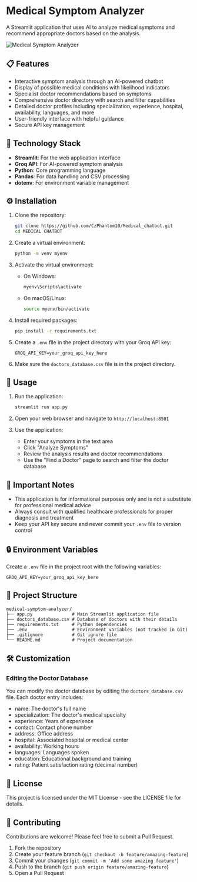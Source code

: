 # Medical Symptom Analyzer

A Streamlit application that uses AI to analyze medical symptoms and recommend appropriate doctors based on the analysis.

![Medical Symptom Analyzer](https://raw.githubusercontent.com/streamlit/demo-self-driving/master/streamlit-app-2.png)

## 📋 Features

- Interactive symptom analysis through an AI-powered chatbot
- Display of possible medical conditions with likelihood indicators
- Specialist doctor recommendations based on symptoms
- Comprehensive doctor directory with search and filter capabilities
- Detailed doctor profiles including specialization, experience, hospital, availability, languages, and more
- User-friendly interface with helpful guidance
- Secure API key management

## 🔧 Technology Stack

- **Streamlit**: For the web application interface
- **Groq API**: For AI-powered symptom analysis
- **Python**: Core programming language
- **Pandas**: For data handling and CSV processing
- **dotenv**: For environment variable management

## ⚙️ Installation

1. Clone the repository:
   ```bash
   git clone https://github.com/CzPhantom10/Medical_chatbot.git
   cd MEDICAL CHATBOT
   ```

2. Create a virtual environment:
   ```bash
   python -m venv myenv
   ```

3. Activate the virtual environment:
   - On Windows:
     ```bash
     myenv\Scripts\activate
     ```
   - On macOS/Linux:
     ```bash
     source myenv/bin/activate
     ```

4. Install required packages:
   ```bash
   pip install -r requirements.txt
   ```

5. Create a `.env` file in the project directory with your Groq API key:
   ```
   GROQ_API_KEY=your_groq_api_key_here
   ```

6. Make sure the `doctors_database.csv` file is in the project directory.

## 🚀 Usage

1. Run the application:
   ```bash
   streamlit run app.py
   ```

2. Open your web browser and navigate to `http://localhost:8501`

3. Use the application:
   - Enter your symptoms in the text area
   - Click "Analyze Symptoms"
   - Review the analysis results and doctor recommendations
   - Use the "Find a Doctor" page to search and filter the doctor database

## 📌 Important Notes

- This application is for informational purposes only and is not a substitute for professional medical advice
- Always consult with qualified healthcare professionals for proper diagnosis and treatment
- Keep your API key secure and never commit your `.env` file to version control

## 🔒 Environment Variables

Create a `.env` file in the project root with the following variables:

```
GROQ_API_KEY=your_groq_api_key_here
```

## 📁 Project Structure

```
medical-symptom-analyzer/
├── app.py               # Main Streamlit application file
├── doctors_database.csv # Database of doctors with their details
├── requirements.txt     # Python dependencies
├── .env                 # Environment variables (not tracked in Git)
├── .gitignore           # Git ignore file
└── README.md            # Project documentation
```

## 🛠️ Customization

### Editing the Doctor Database

You can modify the doctor database by editing the `doctors_database.csv` file. Each doctor entry includes:

- name: The doctor's full name
- specialization: The doctor's medical specialty
- experience: Years of experience
- contact: Contact phone number
- address: Office address
- hospital: Associated hospital or medical center
- availability: Working hours
- languages: Languages spoken
- education: Educational background and training
- rating: Patient satisfaction rating (decimal number)

## 📄 License

This project is licensed under the MIT License - see the LICENSE file for details.

## 👥 Contributing

Contributions are welcome! Please feel free to submit a Pull Request.

1. Fork the repository
2. Create your feature branch (`git checkout -b feature/amazing-feature`)
3. Commit your changes (`git commit -m 'Add some amazing feature'`)
4. Push to the branch (`git push origin feature/amazing-feature`)
5. Open a Pull Request